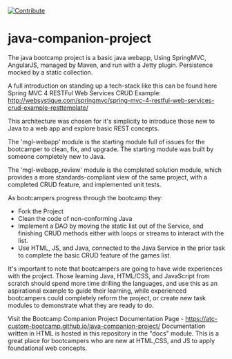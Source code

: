 [![Contribute](https://www.eclipse.org/che/contribute.svg)](https://code.ethosengine.com/#https://github.com/Mbd06b/bootcamper-project)

# java-companion-project

The java bootcamp project is a basic java webapp,  Using SpringMVC, AngularJS, managed by Maven, and run with a Jetty plugin. Persistence mocked by a static collection.

A full introduction on standing up a tech-stack like this can be found here Spring MVC 4 RESTFul Web Services CRUD Example:  http://websystique.com/springmvc/spring-mvc-4-restful-web-services-crud-example-resttemplate/


This architecture was chosen for it's simplicity to introduce those new to Java to a web app and explore basic REST concepts. 

The 'mgl-webapp' module is the starting module full of issues for the bootcamper to clean, fix, and upgrade. The starting module was built by someone completely new to Java. 

The 'mgl-webapp_review' module is the completed solution module, which provides a more standards-compliant view of the same project, with a completed CRUD feature, and implemented unit tests. 

As bootcampers progress through the bootcamp they:
* Fork the Project
* Clean the code of non-conforming Java
* Implement a DAO by moving the static list out of the Service, and finishing CRUD methods either with loops or streams to interact with the list. 
* Use HTML, JS, and Java, connected to the Java Service in the prior task to complete the basic CRUD feature of the games list. 

It's important to note that bootcampers are going to have wide experiences with the project. Those learning Java, HTML/CSS, and JavaScript from scratch should spend more time drilling the languages, and use this as an aspirational example to guide their learning, while experienced bootcampers could completely reform the project, or create new task modules to demonstrate what they are ready to do.  

Visit the Bootcamp Companion Project Documentation Page - https://atc-custom-bootcamp.github.io/java-companion-project/
Documentation written in HTML is hosted in this repository in the "docs" module. This is a great place for bootcampers who are new at HTML,CSS, and JS to apply foundational web concepts. 
